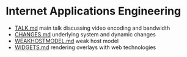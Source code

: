 # Internet Applications Engineering

* [TALK.md](TALK.md) main talk discussing video encoding and bandwidth
* [CHANGES.md](CHANGES.md) underlying system and dynamic changes
* [WEAKHOSTMODEL.md](WEAKHOSTMODEL.md) weak host model
* [WIDGETS.md](WIDGETS.md) rendering overlays with web technologies
